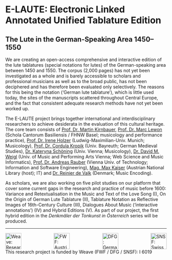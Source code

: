 
# E-LAUTE: Electronic Linked Annotated Unified Tablature Edition

## The Lute in the German-Speaking Area 1450–1550

We are creating an open-access comprehensive and interactive edition of the lute tablatures (special notations for lutes) of the German-speaking area between 1450 and 1550. The corpus (2,000 pages) has not yet been investigated as a whole and is barely accessible to scholars and professional musicians as well as to the broad public, has not been deciphered and has therefore been evaluated only selectively. The reasons for this being the notation (‘German lute tablature’), which is little used today, the sites of the manuscripts scattered throughout Central Europe, and the fact that consistent adequate research methods have not yet been worked up.

The E-LAUTE project brings together international and interdisciplinary researchers to achieve desiderata in the evaluation of this cultural heritage. The core team consists of [Prof. Dr. Martin Kirnbauer](https://www.fhnw.ch/de/personen/martin-kirnbauer), [Prof. Dr. Marc Lewon](https://www.fhnw.ch/de/personen/marc-lewon) (Schola Cantorum Basiliensis / FHNW Basel; musicology and performance practice), [Prof. Dr. Irene Holzer](https://www.musikwissenschaft.uni-muenchen.de/personen/professoren/holzer/index.html) (Ludwig-Maximilian-Univ. Munich; Musicology), [Prof. Dr. Cordula Kropik](https://www.mediaevistik.uni-bayreuth.de/de/team/Kropik-Cordula/index.php) (Univ. Bayreuth; German Medieval Studies), [Dr. Kateryna Schöning](https://musikwissenschaft.univie.ac.at/ueber-uns/team/schoening/) (Univ. Vienna; Musicology), [Dr. David M. Weigl](https://iwk.mdw.ac.at/david-weigl) (Univ. of Music and Performing Arts Vienna; Web Science and Music Informatics), [Prof. Dr. Andreas Rauber](https://informatics.tuwien.ac.at/people/andreas-rauber) (Vienna Univ. of Technology; Information and Software Engineering), [Mag. Max Kaiser](http://www.maxkaiser.at/) (Austrian National Library (host); IT) and [Dr. Reinier de Valk](https://scholar.google.com/citations?user=V2Vd9b0AAAAJ) (Denmark; Music Encoding). 

As scholars, we are also working on five pilot studies on our platform that cover some current gaps in the research and practice of music before 1600: Variance and Retextualisation in the Music and Text of the Love Song (I), On the Origin of German Lute Tablature (II), Tablature Notation as Reflective Images of 16th-Century Culture (III), Dialogues About Music (‘interactive annotations’) (IV) and Hybrid Editions (V). As part of our project, the first hybrid edition in the *Denkmäler der Tonkunst in Österreich* series will be produced.

<hr>

<footer>
<div id="funder-logos" style="display:flex; justify-content:space-between;">
  <img src="https://e-laute.github.io/assets/img/Weave.svg" height="50" alt="Weave: Research funding without borders" title="Weave: Research funding without borders" style="margin-right:1em;">
  <img src="https://e-laute.github.io/assets/img/FWF.svg" height="50" alt="FWF: Austrian Science Fund" title="FWF: Austrian Science Fund" style="margin-right:1em;">
  <img src="https://e-laute.github.io/assets/img/DFG.svg" height="50" alt="DFG: German Research Foundation" title="DFG: German Research Foundation" style="margin-right:1em;">
  <img src="https://e-laute.github.io/assets/img/SNSF.svg" height="50" alt="SNSF: Swiss National Science Foundation" title="SNSF: Swiss National Science Foundation">
</div>
  <div id="funder-acks">This research project is funded by Weave (FWF / DFG / SNSF): I 6019</div>
</footer>
